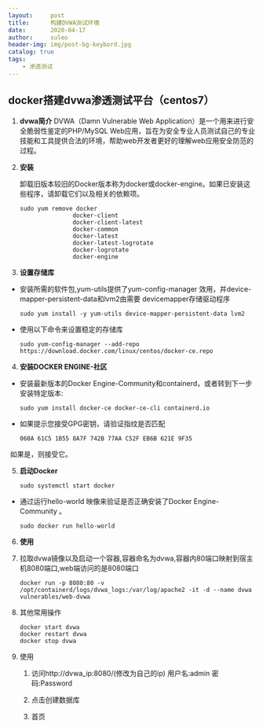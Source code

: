 ```yaml
---
layout:     post             
title:      构建DVWA测试环境            
date:       2020-04-17             
author:     suleo                  
header-img: img/post-bg-keybord.jpg  
catalog: true                      
tags:
    - 渗透测试
---
```




## docker搭建dvwa渗透测试平台（centos7）

1. **dvwa简介**
   DVWA（Damn Vulnerable Web Application）是一个用来进行安全脆弱性鉴定的PHP/MySQL Web应用，旨在为安全专业人员测试自己的专业技能和工具提供合法的环境，帮助web开发者更好的理解web应用安全防范的过程。

2. **安装**

   卸载旧版本较旧的Docker版本称为docker或docker-engine。如果已安装这些程序，请卸载它们以及相关的依赖项。

   ```
   sudo yum remove docker 
                  docker-client
                  docker-client-latest
                  docker-common
                  docker-latest
                  docker-latest-logrotate 
                  docker-logrotate
                  docker-engine
   ```

3. **设置存储库**

- 安装所需的软件包,yum-utils提供了yum-config-manager 效用，并device-mapper-persistent-data和lvm2由需要 devicemapper存储驱动程序

  ```
  sudo yum install -y yum-utils device-mapper-persistent-data lvm2
  ```

- 使用以下命令来设置稳定的存储库

  ```
  sudo yum-config-manager --add-repo https://download.docker.com/linux/centos/docker-ce.repo
  ```

4. **安装DOCKER ENGINE-社区**

- 安装最新版本的Docker Engine-Community和containerd，或者转到下一步安装特定版本:

  ```
  sudo yum install docker-ce docker-ce-cli containerd.io
  ```

- 如果提示您接受GPG密钥，请验证指纹是否匹配

  ```
  060A 61C5 1B55 8A7F 742B 77AA C52F EB6B 621E 9F35
  ```

​       如果是，则接受它。

5. **启动Docker**

   `sudo systemctl start docker`

- 通过运行hello-world 映像来验证是否正确安装了Docker Engine-Community 。

  ```
  sudo docker run hello-world
  ```

6. **使用**

1. 拉取dvwa镜像以及启动一个容器,容器命名为dvwa,容器内80端口映射到宿主机8080端口,web端访问的是8080端口

   ```
   docker run -p 8080:80 -v /opt/containerd/logs/dvwa_logs:/var/log/apache2 -it -d --name dvwa vulnerables/web-dvwa
   ```

2. 其他常用操作

   ```
   docker start dvwa
   docker restart dvwa
   docker stop dvwa
   ```

3. 使用

   1. 访问http://dvwa_ip:8080/(修改为自己的ip)
      用户名:admin
      密码:Password
      
   2. 点击创建数据库
      
   3. 首页